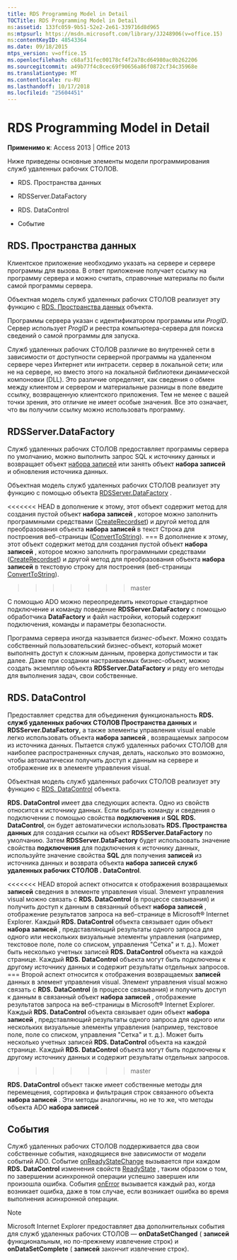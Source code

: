 ```yaml
---
title: RDS Programming Model in Detail
TOCTitle: RDS Programming Model in Detail
ms:assetid: 133fc059-9b51-52e2-2e61-339716d8d965
ms:mtpsurl: https://msdn.microsoft.com/library/JJ248906(v=office.15)
ms:contentKeyID: 48543364
ms.date: 09/18/2015
mtps_version: v=office.15
ms.openlocfilehash: c68af31fec00178cf4f2a78cd64980ac0b262206
ms.sourcegitcommit: a49b77f4c8cec69f90656a86f0872cf34c35968e
ms.translationtype: MT
ms.contentlocale: ru-RU
ms.lasthandoff: 10/17/2018
ms.locfileid: "25604451"
---
```

# <a name="rds-programming-model-in-detail"></a>RDS Programming Model in Detail


**Применимо к**: Access 2013 | Office 2013



Ниже приведены основные элементы модели программирования служб удаленных рабочих СТОЛОВ.

  - RDS. Пространства данных

  - RDSServer.DataFactory

  - RDS. DataControl

  - Событие

## <a name="rdsdataspace"></a>RDS. Пространства данных

Клиентское приложение необходимо указать на сервере и сервере программы для вызова. В ответ приложение получает ссылку на программу сервера и можно считать, справочные материалы по были самой программы сервера.

Объектная модель служб удаленных рабочих СТОЛОВ реализует эту функцию с [RDS. Пространства данных](dataspace-object-rds.md) объекта.

Программы сервера указан с идентификатором программы или *ProgID*. Сервер использует *ProgID* и реестра компьютера-сервера для поиска сведений о самой программы для запуска.

Служб удаленных рабочих СТОЛОВ различие во внутренней сети в зависимости от доступности серверной программы на удаленном сервере через Интернет или интрасети. сервер в локальной сети; или не на сервере, но вместо этого на локальной библиотеки динамической компоновки (DLL). Это различие определяет, как сведения о обмен между клиентом и сервером и материальные разницы в поле введите ссылку, возвращенную клиентского приложения. Тем не менее с вашей точки зрения, это отличие не имеет особые значения. Все это означает, что вы получили ссылку можно использовать программу.

## <a name="rdsserverdatafactory"></a>RDSServer.DataFactory

Служб удаленных рабочих СТОЛОВ предоставляет программы сервера по умолчанию, можно выполнить запрос SQL к источнику данных и возвращает объект [набора записей](recordset-object-ado.md) или занять объект **набора записей** и обновления источника данных.

Объектная модель служб удаленных рабочих СТОЛОВ реализует эту функцию с помощью объекта [RDSServer.DataFactory](datafactory-object-rdsserver.md) .

<<<<<<< HEAD в дополнение к этому, этот объект содержит метод для создания пустой объект **набора записей** , которое можно заполнить программными средствами ([CreateRecordset](createrecordset-method-rds.md)) и другой метод для преобразования объекта **набора записей** в текст Строка для построения веб-страницы ([ConvertToString](converttostring-method-rds.md)).
=== В дополнение к этому, этот объект содержит метод для создания пустой объект **набора записей** , которое можно заполнить программными средствами ([CreateRecordset](createrecordset-method-rds.md)) и другой метод для преобразования объекта **набора записей** в текстовую строку для построения (веб-страницы [ConvertToString](converttostring-method-rds.md)).
>>>>>>> master

С помощью ADO можно переопределить некоторые стандартное подключение и команду поведение **RDSServer.DataFactory** с помощью обработчика **DataFactory** и файл настройки, который содержит подключения, команды и параметры безопасности.

Программа сервера иногда называется *бизнес-объект*. Можно создать собственный пользовательский бизнес-объект, который может выполнять доступ к сложным данным, проверка допустимости и так далее. Даже при создании настраиваемых бизнес-объект, можно создать экземпляр объекта **RDSServer.DataFactory** и ряду его методы для выполнения задач, свои собственные.

## <a name="rdsdatacontrol"></a>RDS. DataControl

Предоставляет средства для объединения функциональность **RDS. служб удаленных рабочих СТОЛОВ Пространства данных** и **RDSServer.DataFactory**, а также элементы управления visual enable легко использовать объекта **набора записей** , возвращаемых запросом из источника данных. Пытается служб удаленных рабочих СТОЛОВ для наиболее распространенных случая, делать, насколько это возможно, чтобы автоматически получить доступ к данным на сервере и отображение их в элементе управления visual.

Объектная модель служб удаленных рабочих СТОЛОВ реализует эту функцию с [RDS. DataControl](datacontrol-object-rds.md) объекта.

**RDS. DataControl** имеет два следующих аспекта. Одно из свойств относится к источнику данных. Если выбрать команду и сведения о подключении с помощью свойства **подключения** и **SQL** **RDS. DataControl**, он будет автоматически использовать **RDS. Пространства данных** для создания ссылки на объект **RDSServer.DataFactory** по умолчанию. Затем **RDSServer.DataFactory** будет использовать значение свойства **подключения** для подключения к источнику данных, используйте значение свойства **SQL** для получения **записей** из источника данных и возврата объекта **набора записей** **служб удаленных рабочих СТОЛОВ . DataControl**.

<<<<<<< HEAD второй аспект относится к отображения возвращаемых **записей** сведения в элементе управления visual. Элемент управления visual можно связать с **RDS. DataControl** (в процессе связывания) и получить доступ к данным в связанный объект **набора записей** , отображение результатов запроса на веб-странице в Microsoft® Internet Explorer. Каждый **RDS. DataControl** объекта связывает один объект **набора записей** , представляющий результаты одного запроса для одного или нескольких визуальные элементы управления (например, текстовое поле, поле со списком, управления "Сетка" и т. д.). Может быть несколько учетных записей **RDS. DataControl** объекта на каждой странице. Каждый **RDS. DataControl** объекта могут быть подключены к другому источнику данных и содержит результаты отдельных запросов.
=== Второй аспект относится к отображения возвращаемых **записей** данных в элемент управления visual. Элемент управления visual можно связать с **RDS. DataControl** (в процессе связывания) и получить доступ к данным в связанный объект **набора записей** , отображение результатов запроса на веб-страницы в Microsoft® Internet Explorer. Каждый **RDS. DataControl** объекта связывает один объект **набора записей** , представляющий результаты одного запроса для одного или нескольких визуальные элементы управления (например, текстовое поле, поле со списком, управления "Сетка" и т. д.). Может быть несколько учетных записей **RDS. DataControl** объекта на каждой странице. Каждый **RDS. DataControl** объекта могут быть подключены к другому источнику данных и содержит результаты отдельных запросов.
>>>>>>> master

**RDS. DataControl** объект также имеет собственные методы для перемещения, сортировка и фильтрация строк связанного объекта **набора записей** . Эти методы аналогичны, но не то же, что методы объекта ADO **набора записей** .

## <a name="events"></a>События

Служб удаленных рабочих СТОЛОВ поддерживается два свои собственные события, находящиеся вне зависимости от модели событий ADO. Событие [onReadyStateChange](onreadystatechange-event-rds.md) вызывается при каждом **RDS. DataControl** изменения свойств [ReadyState](readystate-property-rds.md) , таким образом о том, по завершении асинхронной операции успешно завершен или произошла ошибка. События [onError](onerror-event-rds.md) вызывается каждый раз, когда возникает ошибка, даже в том случае, если возникает ошибка во время выполнения асинхронной операции.


> [!NOTE]
> <P>Microsoft Internet Explorer предоставляет два дополнительных события для служб удаленных рабочих СТОЛОВ — <STRONG>onDataSetChanged</STRONG> ( <STRONG>записей</STRONG> функциональным, но по-прежнему извлечение строк) и <STRONG>onDataSetComplete</STRONG> ( <STRONG>записей</STRONG> закончит извлечение строк).</P>


